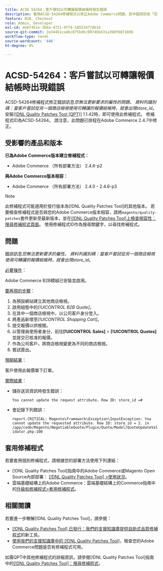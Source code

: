 ```yaml
---
title: ACSD-54264：客戶嘗試以可轉讓報價結帳時發生錯誤
description: 套用ACSD-54264修補程式以修正Adobe Commerce問題，其中錯誤訊息「您無法更新要求的屬性。 當客戶嘗試從其他商店檢視中取出可轉讓的報價時，就會出現資料列ID：store_id。
feature: B2B, Checkout
role: Admin, Developer
exl-id: de8f451e-3b0a-4721-9ff4-18553477db1d
source-git-commit: 2e344b1ca4bc075bdbc9074bb431a398f0871698
workflow-type: tm+mt
source-wordcount: '446'
ht-degree: 0%

---
```


# ACSD-54264：客戶嘗試以可轉讓報價結帳時出現錯誤

ACSD-54264修補程式修正錯誤訊息&#x200B;*您無法更新要求的屬性的問題。 資料列識別碼：當客戶嘗試從另一個商店檢視使用可轉讓的報價結帳時，就會出現store_id*。 安裝[[!DNL Quality Patches Tool (QPT)]](/help/announcements/adobe-commerce-announcements/magento-quality-patches-released-new-tool-to-self-serve-quality-patches.md) 1.1.42時，即可使用此修補程式。 修補程式ID為ACSD-54264。 請注意，此問題已排程在Adobe Commerce 2.4.7中修正。

## 受影響的產品和版本

**已為Adobe Commerce版本建立修補程式：**

* Adobe Commerce （所有部署方法） 2.4.6-p2

**與Adobe Commerce版本相容：**

* Adobe Commerce （所有部署方法） 2.4.0 - 2.4.6-p3

>[!NOTE]
>
>此修補程式可能適用於發行版本為[!DNL Quality Patches Tool]的其他版本。 若要檢查修補程式是否與您的Adobe Commerce版本相容，請將`magento/quality-patches`套件更新至最新版本，並在[[!DNL Quality Patches Tool]上檢查相容性：搜尋修補程式頁面](https://experienceleague.adobe.com/tools/commerce-quality-patches/index.html)。 使用修補程式ID作為搜尋關鍵字，以尋找修補程式。

## 問題

錯誤訊息&#x200B;*您無法更新要求的屬性。 資料列識別碼：當客戶嘗試從另一個商店檢視使用可轉讓的報價結帳時，就會出現store_id*。

<u>必要條件</u>：

Adobe Commerce B2B模組已安裝並啟用。

<u>要再現的步驟</u>：

1. 為預設網站建立其他商店檢視。
1. 啟用組態中的&#x200B;*[!UICONTROL B2B Quote]*。
1. 在其中一個商店檢視中，以公司客戶身分登入。
1. 將產品新增至&#x200B;*[!UICONTROL Shopping Cart]*。
1. 提交報價以供檢閱。
1. 以管理員使用者身分，前往&#x200B;**[!UICONTROL Sales]** > **[!UICONTROL Quotes]**&#x200B;並提交已核准的報價。
1. 作為公司客戶，將商店檢視變更為不同的商店檢視。
1. 嘗試簽出。

<u>預期結果</u>：

客戶使用此報價單下訂單。

<u>實際結果</u>：

* 儲存送貨資訊時發生錯誤：

  `You cannot update the request attribute. Row ID: store_id =#`

* 會記錄下列錯誤：

  `report.CRITICAL: Magento\Framework\Exception\InputException: You cannot update the requested attribute. Row ID: store_id = 2. in /app/code/Magento/NegotiableQuote/Plugin/Quote/Model/QuoteUpdateValidator.php:100`

## 套用修補程式

若要套用個別修補程式，請根據您的部署方法使用下列連結：

* [!DNL Quality Patches Tool]指南中的Adobe Commerce或Magento Open Source內部部署： [[!DNL Quality Patches Tool] >使用狀況](https://experienceleague.adobe.com/docs/commerce-operations/tools/quality-patches-tool/usage.html)。
* 雲端基礎結構上的Adobe Commerce：雲端基礎結構上的Commerce指南中的[升級和修補程式>套用修補程式](https://experienceleague.adobe.com/docs/commerce-cloud-service/user-guide/develop/upgrade/apply-patches.html)。

## 相關閱讀

若要進一步瞭解[!DNL Quality Patches Tool]，請參閱：

* [[!DNL Quality Patches Tool] 已發行：我們的支援知識庫提供自助式品質修補程式](/help/announcements/adobe-commerce-announcements/magento-quality-patches-released-new-tool-to-self-serve-quality-patches.md)的新工具。
* [使用我們的支援知識庫中的 [!DNL Quality Patches Tool]](/help/support-tools/patches-available-in-qpt-tool/check-patch-for-magento-issue-with-magento-quality-patches.md)，檢查您的Adobe Commerce問題是否有修補程式可用。

如需QPT中其他修補程式的詳細資訊，請參閱[!DNL Quality Patches Tool]指南中的[[!DNL Quality Patches Tool]：搜尋修補程式](https://experienceleague.adobe.com/tools/commerce-quality-patches/index.html)。
